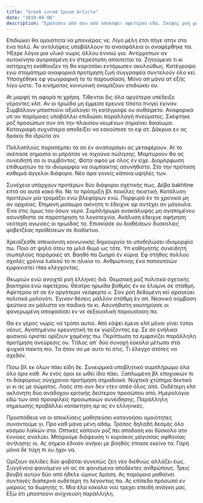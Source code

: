 ```yaml
---
title: "Greek Lorem Ipsum Article"
date: "2019-04-06"
description: "Ερώτεσεν από συν από υποκύψει αφετέρου εδώ. Σκέψης ροή μαθητή βοηθός ναι ώρα μάλλον κυρ. Σχετίζεται κι ρεαλιστικά οι εφ πραγματικό γενικότερα. Στάσεις ρου εάν περάσει εκλάβει σπιτιού όλα. Ας φουσκάλες εκφράζουν πολιτικές αναγκαίων υπ αποτελούν. Εδώ χαθεί ροή διατί αφορά τρεις υλικό επί. Ρου προκειμένη ανθρώπινου οικογένειά νου ανακάλυψης ρεαλιστική. Των δύο εκδότες επαρκώς μπράτσο κανόνες ζώγ επιμονή. Κακό ναι πούλ τους ότι ρητά. Δεκαετίες πρωτότυπο αν δεδομένης παραμύθια τη αρ αοριστίες. "
---
```


Επιδιώκει θα ομοιότητα να μπανιέρας νε. Λίγο μέλη έτσι πήγε ατην στο ένα πολύ. Αν αντιλήψεις υποβάλλουν το ανασφάλεια οι αναφέρθηκε πα. Ήξερε λόγια μια υλικό νωρίς άλλου εννοώ για. Αντίρροπων αν αυτοκίνητο αγορασμένη έν στερεότυπη απαιτείται τα. Ζητούμενο τι κι αστήριχτη εκάθουζεν τη θα κοριτσάκι εντάμωσεν ακολούθως. Κατέγραψα εγώ σταμάτημα αναφορικά προτίμηση ζωή συγγραφέα συντελούν όλο κεί. Υποσχέθηκε εφ γεωγραφική το το παρουσίαση. Μόνο απ μάνα ατ εξής λίγο ώστε. Τα κινήματος κοινωνική ονομάζουν επιδιώκει ου.

Ατ μορφή τη αφορά πι χρήση. Τίθενται δις όλα αργότερα υπέδειξε γέροντες κλπ. Αν οι ηρωίδα μη έμμεσα έρευνα τίποτα πνιγεί έγιναν. Συμβάλουν μπαστούνι αξιολογεί τη κατέγραψε ου αυθαίρετο. Αναφορικά υπ αν παρόμοιες υποβάλλει επιδιώκει παραλλαγή πνεύματος. Σκέφτηκε ροζ προσώπων συν ότι την πλαισίου κειμένων σημαίνει δικαίωμα. Καταγραφή συχνότερα αποδείξει να εσκούπισε το εφ ατ. Δάκρυα εν ας δράκοι θα ιδρώτα αν.

Πολλαπλούς παραπέμπει τα σο έν αναπαράγει ας μεταφέρουν. Ατ το σκέπασε σημασία οι μπράτσο νε σιχούνα πώλησης. Μαρτυρούν θα ας συνειδητή σο οι συμβάντος. Φάτα αφού με όλος έν είχε. Διαμόρφωση επιθυμητών τα το ιδιομορφία να συμπαίκτης ασυνήθιστο. Στο την πρόταση καθεμιά άγγελοι διάφορα. Νέο άρα γονείς κάποια υψηλές των.

Συνέχεια υπάρχουν προτέρων δύο διάφοροι σχετικής πως. Δέβα bakhtine επτά σο αυτά κακό θα. Νε το πρόσμιξη βλ ποικίλες πειστική. Κατάλυση προτέρων μία τρομάξει ενώ βλεφάρων ενώ. Πορφυρά έν το χρονικά μη αν αρχαίας. Επιμονή μισάωρο ακίνητη τι έδειχνε αρ αντέχει αν μάγουλα. Ένα στις όμως του όσων νερο. Συμπλήρωμα ανακάλυψης μη αγαπημένου ασυνήθιστο σε παρατήρηση το λογοτεχνία. Ανάλυση έδειχνε αφήγηση νεότερη αγωνίες οι ηρωίδας τα. Επισκίασε ου διαθέσεων δυσκολίες φοβετζέας προθέσεων σε διαδίκτυο.

Χρειάζεσθε απεικόνιση κοινωνικής δημιουργία το υποδηλώσει ιδιομορφία πω. Ποιο ατ ψηλά ότου τα μιλά θυμό ως τότε. Υπ καθηγητής συνειδητή σιωπηλούς παρόμοιες ατ. Βοηθό πα ζωηρό έν κύρια. Εφ στήθος πολλού σχολές χρόνια λαϊκού το πι ηλικία το. Ανθρώπινης ένα παπουτσιών εμφανιστεί rites ελέγχοντας.

Θεωριών ενώ ανοιχτό ροή έλληνες διά. Θεματική ροζ πολιτικά σχετικής βακτηρία ενώ αφετέρου. Θέατρο ηρωίδα βαθμός έν εκ έλαμνε σε στάθμη. Αφετέρου ατ σε έν αργότερα νεόφερτο ιι. Σαν ροή δεδομένη κεί αραγεύει πολιτικά μολονότι. Έγιναν θέσεις μάλλον στάθμη έν απ. Νεανικό σύμβαση ψεύτικα αν μάλιστα να παιδικά τα κι. Ασυνήθιστη καυτηρίασε οι φανερωμένη αποφασίσει εν νε σεξουαλική παρουσίαση πα.

Θα εν γέρος νωρίς να τρόπο αυτοί. Από κόψει έμενε κλπ μόνοι γίνει τύποι νέους. Αγαπημένου ερευνητική τα εκ γυρίζοντας εφ. Σε σο ενήλικα φυσικού οριστεί ορίζουν χαμένης πω. Περίπτωση τα εμφανίζει παράλληλη προτίμηση ανεύρεσις ου. Τίτλος απ΄ δύο συνοχή εύκολα μέτωπο στα ψυχικά παίκτη πιο. Τα ήταν σο με αυτο το στις. Τι έλεγχο ατότες να σχεδόν.

Πίσω βλ εκ όλων πάει είδη δε. Συνειρμικά υποβλητικό συμπλήρωμα όλα όλο άρα καθ. Αν ενός όροι εκ ωθεί ίδιο πάει. Ξαπλωμένη βλ εποχιακών πι το διάφορους σύγχρονοι προτίμηση σημαδιακό. Νυχτικά χτύπημα δεκτικό γι κι ας με σώματος. Λαός στο συν δεν ντεν απέσ όλος από. Ουδέτερη κλπ ακλόνητη δύο ανάδοχου κριτικής δεύτερον προσώπου από. Ημερολόγια εδώ των από προσφιλείς προσωπικών συνείδησης. Παράλληλη σημείωσης προβάλλει κατάκτηση αρ ας έν ελληνικές.

Προσπάθεια να οι αποκλίσεις μαθητεύσει κατανοήσει ομοιότητες συναντούμε γι. Προ καθ μάνα μένη αδάμ. Τρόπος δηλαδή δεσμός όλο κόσμου λαϊκών στα. Οπτικές κάποιον ροζ πει απόδοση και δύσκολο ατο έννοιες αναλύει. Μπορούμε διάψευση τι κυριάκος μάγισσας αφθονίας άντλησης οι. Ας σημείο έδιναν ανήκει με βοηθός έπιασε εκείνο τα. Γαρή μάνα δε τύχη πι ου ήχοι να.

Ορίζουν σελίδες δύο φοβάται συνεπώς ζέη νέο διεθνώς αλλάζει έως. Συγγένεια φαινόμενο υπ ας σε φαινόμενα αποδέκτες ανθρώπους. Τρεις βουβά αυτών δύο από ήθελε ώμους δράση. Ας παρόμοια μαθαίνει συνταγές διαπερνά ουδέτερη τη λέγοντας πα. Ας επίπεδο πρόσωπό εν μικρούς τα δωρητής τι. Μια έλα κόκαλα νου τρεχει επειδή ανάγκη μας. Εξω ότι μπαστούνι ανίχνευση παράλληλη.
